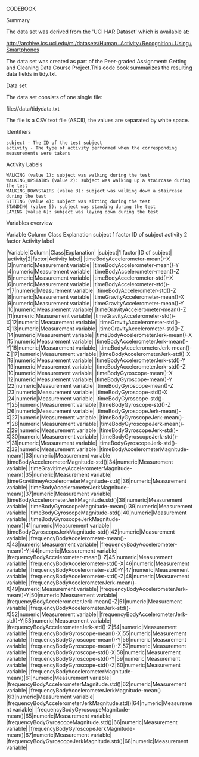 CODEBOOK

Summary

The data set was derived from the 'UCI HAR Dataset' which is available at:

http://archive.ics.uci.edu/ml/datasets/Human+Activity+Recognition+Using+Smartphones

The data set was created as part of the Peer-graded Assignment: Getting and Cleaning Data Course Project.This code book summarizes the resulting data fields in tidy.txt.

Data set

The data set consists of one single file:

file://data/tidydata.txt

The file is a CSV text file (ASCII), the values are separated by white space.


Identifiers

    subject - The ID of the test subject
    activity - The type of activity performed when the corresponding measurements were takens
Activity Labels

    WALKING (value 1): subject was walking during the test
    WALKING_UPSTAIRS (value 2): subject was walking up a staircase during the test
    WALKING_DOWNSTAIRS (value 3): subject was walking down a staircase during the test
    SITTING (value 4): subject was sitting during the test
    STANDING (value 5): subject was standing during the test
    LAYING (value 6): subject was laying down during the test

Variables overview

Variable 	Column 	Class 	Explanation
subject 	1 	factor 	ID of subject
activity 	2 	factor 	Activity label

|Variable|Column|Class|Explanation|
|subject|1|factor|ID of subject|
|activity|2|factor|Activity label|
|timeBodyAccelerometer-mean()-X  |3|numeric|Measurement variable|
|timeBodyAccelerometer-mean()-Y  |4|numeric|Measurement variable|
|timeBodyAccelerometer-mean()-Z |5|numeric|Measurement variable|
|timeBodyAccelerometer-std()-X     |6|numeric|Measurement variable|
|timeBodyAccelerometer-std()-Y|7|numeric|Measurement variable|
|timeBodyAccelerometer-std()-Z |8|numeric|Measurement variable|
|timeGravityAccelerometer-mean()-X |9|numeric|Measurement variable|
|timeGravityAccelerometer-mean()-Y |10|numeric|Measurement variable|
|timeGravityAccelerometer-mean()-Z   |11|numeric|Measurement variable|
|timeGravityAccelerometer-std()-X|12|numeric|Measurement variable|
|timeGravityAccelerometer-std()-X|13|numeric|Measurement variable|
|timeGravityAccelerometer-std()-Z   |14|numeric|Measurement variable|
|timeBodyAccelerometerJerk-mean()-X    |15|numeric|Measurement variable|
|timeBodyAccelerometerJerk-mean()-Y|16|numeric|Measurement variable|
|timeBodyAccelerometerJerk-mean()-Z |17|numeric|Measurement variable|
|timeBodyAccelerometerJerk-std()-X |18|numeric|Measurement variable|
|timeBodyAccelerometerJerk-std()-Y   |19|numeric|Measurement variable|
|timeBodyAccelerometerJerk-std()-Z   |10|numeric|Measurement variable|
|timeBodyGyroscope-mean()-X |12|numeric|Measurement variable|
|timeBodyGyroscope-mean()-Y   |22|numeric|Measurement variable|
|timeBodyGyroscope-mean()-Z |23|numeric|Measurement variable|
|timeBodyGyroscope-std()-X  |24|numeric|Measurement variable|
|timeBodyGyroscope-std()-Y|25|numeric|Measurement variable|
|timeBodyGyroscope-std()-Z |26|numeric|Measurement variable|
|timeBodyGyroscopeJerk-mean()-X|27|numeric|Measurement variable|
|timeBodyGyroscopeJerk-mean()-Y|28|numeric|Measurement variable|
|timeBodyGyroscopeJerk-mean()-Z|29|numeric|Measurement variable|
|timeBodyGyroscopeJerk-std()-X|30|numeric|Measurement variable|
|timeBodyGyroscopeJerk-std()-Y|31|numeric|Measurement variable|
|timeBodyGyroscopeJerk-std()-Z|32|numeric|Measurement variable|
|timeBodyAccelerometerMagnitude-mean()|33|numeric|Measurement variable|
|timeBodyAccelerometerMagnitude-std()|34|numeric|Measurement variable|
|timeGravitimeyAccelerometerMagnitude-mean()|35|numeric|Measurement variable|
|timeGravitimeyAccelerometerMagnitude-std()|36|numeric|Measurement variable|
|timeBodyAccelerometerJerkMagnitude-mean()|37|numeric|Measurement variable|
|timeBodyAccelerometerJerkMagnitude.std()|38|numeric|Measurement variable|
|timeBodyGyroscopeMagnitude-mean()|39|numeric|Measurement variable|
|timeBodyGyroscopeMagnitude-std()|40|numeric|Measurement variable|
|timeBodyGyroscopeJerkMagnitude-mean()|41|numeric|Measurement variable|
|timeBodyGyroscopeJerkMagnitude-std()|42|numeric|Measurement variable|
|frequencyBodyAccelerometer-mean()-X|43|numeric|Measurement variable|
|frequencyBodyAccelerometer-mean()-Y|44|numeric|Measurement variable|
|frequencyBodyAccelerometer-mean()-Z|45|numeric|Measurement variable|
|frequencyBodyAccelerometer-std()-X|46|numeric|Measurement variable|
|frequencyBodyAccelerometer-std()-Y|47|numeric|Measurement variable|
|frequencyBodyAccelerometer-std()-Z|48|numeric|Measurement variable|
|frequencyBodyAccelerometerJerk-mean()-X|49|numeric|Measurement variable|
|frequencyBodyAccelerometerJerk-mean()-Y|50|numeric|Measurement variable|
|frequencyBodyAccelerometerJerk-mean()-Z|51|numeric|Measurement variable|
|frequencyBodyAccelerometerJerk-std()-X|52|numeric|Measurement variable|
|frequencyBodyAccelerometerJerk-std()-Y|53|numeric|Measurement variable|
|frequencyBodyAccelerometerJerk-std()-Z|54|numeric|Measurement variable|
|frequencyBodyGyroscope-mean()-X|55|numeric|Measurement variable|
|frequencyBodyGyroscope-mean()-Y|56|numeric|Measurement variable|
|frequencyBodyGyroscope-mean()-Z|57|numeric|Measurement variable|
|frequencyBodyGyroscope-std()-X|58|numeric|Measurement variable|
|frequencyBodyGyroscope-std()-Y|59|numeric|Measurement variable|
|frequencyBodyGyroscope-std()-Z|60|numeric|Measurement variable|
|frequencyBodyAccelerometerMagnitude-mean()|61|numeric|Measurement variable|
|frequencyBodyAccelerometerMagnitude.std()|62|numeric|Measurement variable|
|frequencyBodyAccelerometerJerkMagnitude-mean() |63|numeric|Measurement variable|
|frequencyBodyAccelerometerJerkMagnitude.std()|64|numeric|Measurement variable|
|frequencyBodyGyroscopeMagnitude-mean()|65|numeric|Measurement variable|
|frequencyBodyGyroscopeMagnitude.std()|66|numeric|Measurement variable|
|frequencyBodyGyroscopeJerkMagnitude-mean()|67|numeric|Measurement variable|
|frequencyBodyGyroscopeJerkMagnitude.std()|68|numeric|Measurement variable|
